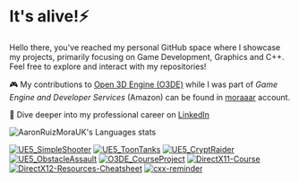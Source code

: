 # It's alive!⚡

Hello there, you've reached my personal GitHub space where I showcase my projects, primarily focusing on Game Development, Graphics and C++. Feel free to explore and interact with my repositories!

🎮 My contributions to [Open 3D Engine (O3DE)](https://github.com/o3de/o3de) while I was part of *Game Engine and Developer Services* (Amazon) can be found in [moraaar](https://github.com/moraaar) account.

🔗 Dive deeper into my professional career on [LinkedIn](https://www.linkedin.com/in/aaron-ruiz-mora-5621526/)

<!--
**AaronRuizMoraUK/AaronRuizMoraUK** is a ✨ _special_ ✨ repository because its `README.md` (this file) appears on your GitHub profile.

Here are some ideas to get you started:

- 🔭 I’m currently working on ...
- 🌱 I’m currently learning ...
- 👯 I’m looking to collaborate on ...
- 🤔 I’m looking for help with ...
- 💬 Ask me about ...
- 📫 How to reach me: ...
- 😄 Pronouns: ...
- ⚡ Fun fact: ...
- 🎮 🎲♟🎯🔧🕹

![AaronRuizMoraUK's GitHub stats](https://github-readme-stats.vercel.app/api?username=AaronRuizMoraUK&count_private=true&show_icons=true&theme=tokyonight&rank_icon=github)
-->

<!-- Stats -->
![AaronRuizMoraUK's Languages stats](https://github-readme-stats.vercel.app/api/top-langs/?username=AaronRuizMoraUK&count_private=true&langs_count=8&theme=tokyonight&layout=compact)

<!-- Pinned projects -->
[![UE5_SimpleShooter](https://github-readme-stats.vercel.app/api/pin/?username=AaronRuizMoraUK&repo=UE5_SimpleShooter&theme=tokyonight)](https://github.com/AaronRuizMoraUK/UE5_SimpleShooter)
[![UE5_ToonTanks](https://github-readme-stats.vercel.app/api/pin/?username=AaronRuizMoraUK&repo=UE5_ToonTanks&theme=tokyonight)](https://github.com/AaronRuizMoraUK/UE5_ToonTanks)
[![UE5_CryptRaider](https://github-readme-stats.vercel.app/api/pin/?username=AaronRuizMoraUK&repo=UE5_CryptRaider&theme=tokyonight)](https://github.com/AaronRuizMoraUK/UE5_CryptRaider)
[![UE5_ObstacleAssault](https://github-readme-stats.vercel.app/api/pin/?username=AaronRuizMoraUK&repo=UE5_ObstacleAssault&theme=tokyonight)](https://github.com/AaronRuizMoraUK/UE5_ObstacleAssault)
[![O3DE_CourseProject](https://github-readme-stats.vercel.app/api/pin/?username=AaronRuizMoraUK&repo=O3DE_CourseProject&theme=tokyonight)](https://github.com/AaronRuizMoraUK/O3DE_CourseProject)
[![DirectX11-Course](https://github-readme-stats.vercel.app/api/pin/?username=AaronRuizMoraUK&repo=DirectX11-Course&theme=tokyonight)](https://github.com/AaronRuizMoraUK/DirectX11-Course)
[![DirectX12-Resources-Cheatsheet](https://github-readme-stats.vercel.app/api/pin/?username=AaronRuizMoraUK&repo=DirectX12-Resources-Cheatsheet&theme=tokyonight)](https://github.com/AaronRuizMoraUK/DirectX12-Resources-Cheatsheet)
[![cxx-reminder](https://github-readme-stats.vercel.app/api/pin/?username=AaronRuizMoraUK&repo=cxx-reminder&theme=tokyonight)](https://github.com/AaronRuizMoraUK/cxx-reminder)
